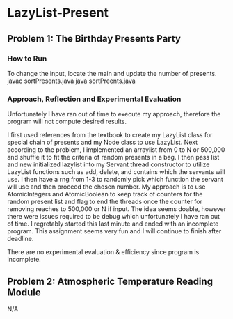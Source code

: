 # LazyList-Present
## Problem 1: The Birthday Presents Party
### How to Run
To change the input, locate the main and update the number of presents. 
javac sortPresents.java
java sortPreents.java

### Approach, Reflection and Experimental Evaluation
Unfortunately I have ran out of time to execute my approach, therefore the program will not compute desired results.

I first used references from the textbook to create my LazyList class for special chain of presents and my Node class to use LazyList. 
Next according to the problem, I implemented an arraylist from 0 to N or 500,000 and shuffle it to fit the criteria of random presents in a bag. 
I then pass list and new initialized lazylist into my Servant thread constructor to utilize LazyList functions such as add, delete, and contains which the servants will use. 
I then have a rng from 1-3 to randomly pick which function the servant will use and then proceed the chosen number. 
My approach is to use AtomicIntegers and AtomicBoolean to keep track of counters for the random present list and flag to end the threads once the counter for removing reaches to 500,000 or N if input. 
The idea seems doable, however there were issues required to be debug which unfortunately I have ran out of time. I regretably started this last minute and ended with an incomplete program. This assignment seems very fun and I will continue to finish after deadline.

There are no experimental evaluation & efficiency since program is incomplete. 

## Problem 2: Atmospheric Temperature Reading Module
N/A
